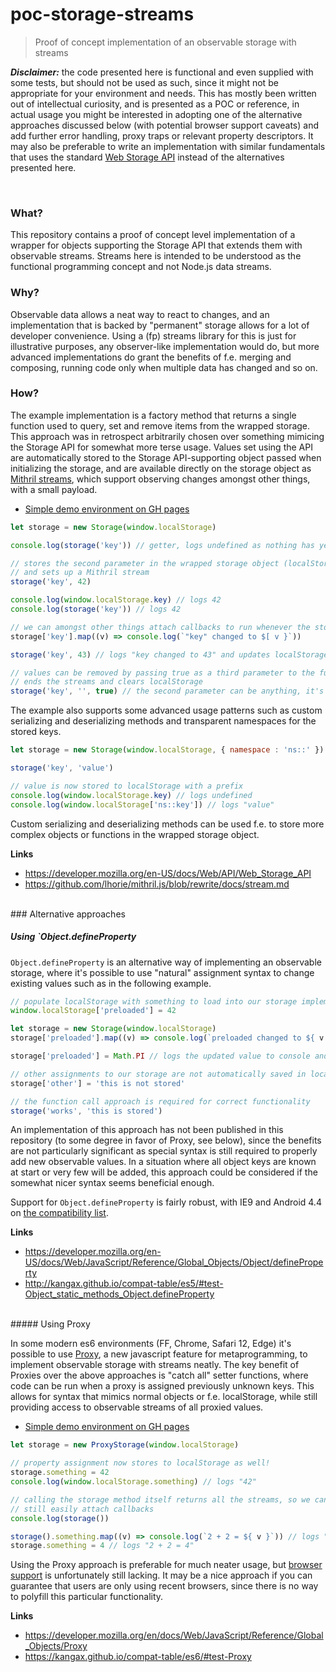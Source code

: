 # poc-storage-streams
> Proof of concept implementation of an observable storage with streams

_**Disclaimer:**_ the code presented here is functional and even supplied with some tests, but should not be used as such, since it might not be appropriate for your environment and needs. This has mostly been written out of intellectual curiosity, and is presented as a POC or reference, in actual usage you might be interested in adopting one of the alternative approaches discussed below (with potential browser support caveats) and add further error handling, proxy traps or relevant property descriptors. It may also be preferable to write an implementation with similar fundamentals that uses the standard [Web Storage API](https://developer.mozilla.org/en-US/docs/Web/API/Web_Storage_API) instead of the alternatives presented here.

<br>

### What?

This repository contains a proof of concept level implementation of a wrapper for objects supporting the Storage API that extends them with observable streams. Streams here is intended to be understood as the functional programming concept and not Node.js data streams.

### Why?

Observable data allows a neat way to react to changes, and an implementation that is backed by "permanent" storage allows for a lot of developer convenience. Using a (fp) streams library for this is just for illustrative purposes, any observer-like implementation would do, but more advanced implementations do grant the benefits of f.e. merging and composing, running code only when multiple data has changed and so on.

### How?

The example implementation is a factory method that returns a single function used to query, set and remove items from the wrapped storage. This approach was in retrospect arbitrarily chosen over something mimicing the Storage API for somewhat more terse usage. Values set using the API are automatically stored to the Storage API-supporting object passed when initializing the storage, and are available directly on the storage object as [Mithril streams](https://github.com/lhorie/mithril.js/blob/rewrite/docs/stream.md), which support observing changes amongst other things, with a small payload.

- [Simple demo environment on GH pages](https://orbitbot.github.io/poc-storage-streams/)

```javascript
let storage = new Storage(window.localStorage)

console.log(storage('key')) // getter, logs undefined as nothing has yet been stored

// stores the second parameter in the wrapped storage object (localStorage)
// and sets up a Mithril stream
storage('key', 42)

console.log(window.localStorage.key) // logs 42
console.log(storage('key')) // logs 42

// we can amongst other things attach callbacks to run whenever the stored value is changed
storage['key'].map((v) => console.log(`"key" changed to $[ v }`))

storage('key', 43) // logs "key changed to 43" and updates localStorage

// values can be removed by passing true as a third parameter to the function, this also
// ends the streams and clears localStorage
storage('key', '', true) // the second parameter can be anything, it's ignored
```

The example also supports some advanced usage patterns such as custom serializing and deserializing methods and transparent namespaces for the stored keys.

```javascript
let storage = new Storage(window.localStorage, { namespace : 'ns::' })

storage('key', 'value')

// value is now stored to localStorage with a prefix
console.log(window.localStorage.key) // logs undefined
console.log(window.localStorage['ns::key']) // logs "value"
```

Custom serializing and deserializing methods can be used f.e. to store more complex objects or functions in the wrapped storage object.

**Links**
- https://developer.mozilla.org/en-US/docs/Web/API/Web_Storage_API
- https://github.com/lhorie/mithril.js/blob/rewrite/docs/stream.md

<br>
### Alternative approaches

##### Using `Object.defineProperty

`Object.defineProperty` is an alternative way of implementing an observable storage, where it's possible to use "natural" assignment syntax to change existing values such as in the following example.

```javascript
// populate localStorage with something to load into our storage implementation
window.localStorage['preloaded'] = 42

let storage = new Storage(window.localStorage)
storage['preloaded'].map((v) => console.log(`preloaded changed to ${ v }`))

storage['preloaded'] = Math.PI // logs the updated value to console and updates localStorage

// other assignments to our storage are not automatically saved in localstorage!
storage['other'] = 'this is not stored'

// the function call approach is required for correct functionality
storage('works', 'this is stored')
```

An implementation of this approach has not been published in this repository (to some degree in favor of Proxy, see below), since the benefits are not particularly significant as special syntax is still required to properly add new observable values. In a situation where all object keys are known at start or very few will be added, this approach could be considered if the somewhat nicer syntax seems beneficial enough.

Support for `Object.defineProperty` is fairly robust, with IE9 and Android 4.4 on [the compatibility list](http://kangax.github.io/compat-table/es5/#test-Object_static_methods_Object.defineProperty).

**Links**
- https://developer.mozilla.org/en-US/docs/Web/JavaScript/Reference/Global_Objects/Object/defineProperty
- http://kangax.github.io/compat-table/es5/#test-Object_static_methods_Object.defineProperty

<br>
##### Using Proxy

In some modern es6 environments (FF, Chrome, Safari 12, Edge) it's possible to use [Proxy](https://developer.mozilla.org/en/docs/Web/JavaScript/Reference/Global_Objects/Proxy), a new javascript feature for metaprogramming, to implement observable storage with streams neatly. The key benefit of Proxies over the above approaches is "catch all" setter functions, where code can be run when a proxy is assigned previously unknown keys. This allows for syntax that mimics normal objects or f.e. localStorage, while still providing access to observable streams of all proxied values.

- [Simple demo environment on GH pages](https://orbitbot.github.io/poc-storage-streams/proxy.html)

```javascript
let storage = new ProxyStorage(window.localStorage)

// property assignment now stores to localStorage as well!
storage.something = 42
console.log(window.localStorage.something) // logs "42"

// calling the storage method itself returns all the streams, so we can
// still easily attach callbacks
console.log(storage())

storage().something.map((v) => console.log(`2 + 2 = ${ v }`)) // logs "2 + 2 = 42"
storage.something = 4 // logs "2 + 2 = 4"
```

Using the Proxy approach is preferable for much neater usage, but [browser support](https://kangax.github.io/compat-table/es6/#test-Proxy) is unfortunately still lacking. It may be a nice approach if you can guarantee that users are only using recent browsers, since there is no way to polyfill this particular functionality.

**Links**
 - https://developer.mozilla.org/en/docs/Web/JavaScript/Reference/Global_Objects/Proxy
 - https://kangax.github.io/compat-table/es6/#test-Proxy
